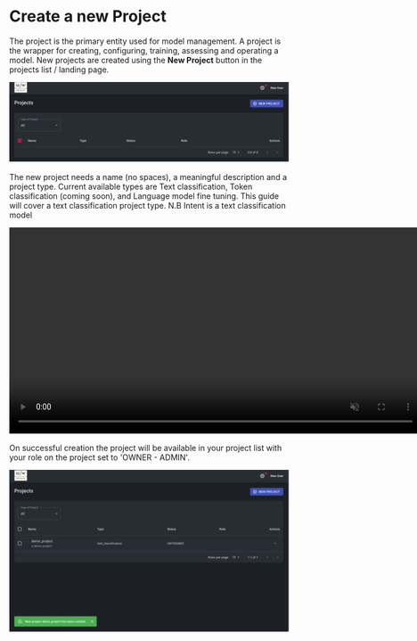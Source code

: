 # Create a new Project

The project is the primary entity used for model management. A project is the wrapper for creating, configuring, training, assessing and operating a model.
New projects are created using the <b>New Project</b> button in the projects list / landing page.

![New project screen](../img/new-project/new-project-01.png)

The new project needs a name (no spaces), a meaningful description and a project type. Current available types are Text classification, Token classification (coming soon), and Language model fine tuning. This guide will cover a text classification project type. N.B Intent is a text classification model

<video autoplay muted loop width="740" controls>
  <source src="../video/new-fbp-project.mp4" type="video/mp4"/>
  Your browser does not support the video tag.
</video>

On successful creation the project will be available in your project list with your role on the project set to 'OWNER - ADMIN'.

![Project list screen](../img/new-project/new-project-03.png)